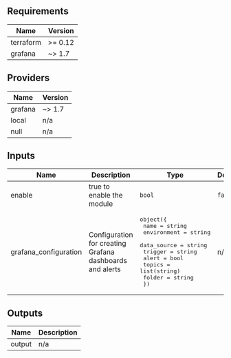 ## Requirements

| Name | Version |
|------|---------|
| terraform | >= 0.12 |
| grafana | ~> 1.7 |

## Providers

| Name | Version |
|------|---------|
| grafana | ~> 1.7 |
| local | n/a |
| null | n/a |

## Inputs

| Name | Description | Type | Default | Required |
|------|-------------|------|---------|:--------:|
| enable | true to enable the module | `bool` | `false` | no |
| grafana\_configuration | Configuration for creating Grafana dashboards and alerts | <pre>object({<br>    name        = string<br>    environment = string<br>    data_source = string<br>    trigger     = string<br>    alert       = bool<br>    topics      = list(string)<br>    folder      = string<br>  })</pre> | n/a | yes |

## Outputs

| Name | Description |
|------|-------------|
| output | n/a |

